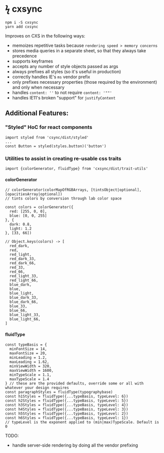 # ϟ cxsync

```
npm i -S cxsync
yarn add cxsync
```

Improves on CXS in the following ways:
- memoizes repetitive tasks because `rendering speed > memory concerns`
- stores media queries in a separate sheet, so that they always take precedence
- supports keyframes
- accepts any number of style objects passed as args
- always prefixes all styles (so it's useful in production)
- correctly handles IE's `ms` vendor prefix
- only prefixes necessary properties (those required by the environment) and only when necessary
- handles `content: ''` to not require `content: '""'`
- handles IE11's broken "support" for `justifyContent`

## Additional Features:

### "Styled" HoC for react components

```
import styled from 'csync/dist/styled'
...
const Button = styled(styles.button)('button')
```

### Utilities to assist in creating re-usable css traits

```
import {colorGenerator, fluidType} from 'cxsync/dist/trait-utils'
```

#### colorGenerator

```
// colorGenerator(colorMapOfRGBArrays, [tintsObject|optional], [opacitiesArray|optional])
// tints colors by conversion through lab color space

const colors = colorGenerator({
  red: [255, 0, 0],
  blue: [0, 0, 255]
}, {
  dark: 0.8,
  light: 1.2
}, [33, 66])

// Object.keys(colors) -> [
  red_dark,
  red,
  red_light,
  red_dark_33,
  red_dark_66,
  red_33,
  red_66,
  red_light_33,
  red_light_66,
  blue_dark,
  blue,
  blue_light,
  blue_dark_33,
  blue_dark_66,
  blue_33,
  blue_66,
  blue_light_33,
  blue_light_66,
]
```

#### fluidType

```
const typeBasis = {
  minFontSize = 14,
  maxFontSize = 20,
  minLeading = 1.2,
  maxLeading = 1.62,
  minViewWidth = 320,
  maxViewWidth = 1600,
  minTypeScale = 1.1,
  maxTypeScale = 1.4
} // these are the provided defaults, override some or all with whatever your design requires
const paragraphStyles = fluidType(typographybase)
const h1Styles = fluidType({...typeBasis, typeLevel: 6})
const h2Styles = fluidType({...typeBasis, typeLevel: 5})
const h3Styles = fluidType({...typeBasis, typeLevel: 4})
const h4Styles = fluidType({...typeBasis, typeLevel: 3})
const h5Styles = fluidType({...typeBasis, typeLevel: 2})
const h6Styles = fluidType({...typeBasis, typeLevel: 1})
// typeLevel is the exponent applied to (min|max)TypeScale. Default is 0
```


TODO: 
- handle server-side rendering by doing all the vendor prefixing

